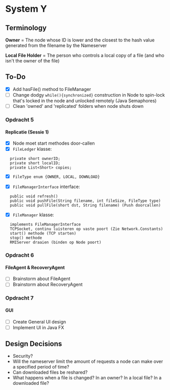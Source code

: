 #   System Y
##  Terminology
**Owner** = The node whose ID is lower and the closest to the hash value generated from the filename by the Nameserver

**Local File Holder** = The person who controls a local copy of a file (and who isn't the owner of the file)

## To-Do
- [x] Add hasFile() method to FileManager
- [ ] Change dodgy `while(){synchronized}` construction in Node to spin-lock that's locked in the node and unlocked remotely (Java Semaphores)
- [ ] Clean 'owned' and 'replicated' folders when node shuts down

### Opdracht 5
#### Replicatie (Sessie 1)
- [x] Node moet start methodes door-callen
- [x] `FileLedger` klasse:
```
  private short ownerID;
  private short localID;
  private List<Short> copies; 
```

- [x] `FileType enum {OWNER, LOCAL, DOWNLOAD}`

- [x] `FileManagerInterface` interface:
```
  public void refresh()
  public void pushFile(String filename, int fileSize, FileType type)
  public void pullFile(short dst, String filename) (Push doorcallen)
```
- [x] `FileManager` klasse:
```
  implements FileManagerInterface
  TCPSocket, continu luisteren op vaste poort (Zie Network.Constants)
  start() methode (TCP starten)
  stop() methode
  RMIServer draaien (binden op Node poort)
```

### Opdracht 6
#### FileAgent & RecoveryAgent
- [ ] Brainstorm about FileAgent
- [ ] Brainstorm about RecoveryAgent

### Opdracht 7
#### GUI
- [ ] Create General UI design
- [ ] Implement UI in Java FX

## Design Decisions
- Security?
- Will the nameserver limit the amount of requests a node can make over a specified period of time?
- Can downloaded files be reshared?
- What happens when a file is changed? In an owner? In a local file? In a downloaded file?
